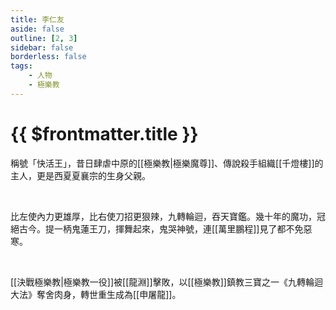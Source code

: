 ```yaml
---
title: 李仁友
aside: false
outline: [2, 3]
sidebar: false
borderless: false
tags:
    - 人物
    - 極樂教
---
```


# {{ $frontmatter.title }}

稱號「快活王」，昔日肆虐中原的[[極樂教|極樂魔尊]]、傳說殺手組織[[千燈樓]]的主人，更是西夏夏襄宗的生身父親。

<br>

比左使內力更雄厚，比右使刀招更狠辣，九轉輪迴，吞天寶鑑。幾十年的魔功，冠絕古今。提一柄鬼蓮王刀，揮舞起來，鬼哭神號，連[[萬里鵬程]]見了都不免惡寒。

<br>

[[決戰極樂教|極樂教一役]]被[[龍淵]]擊敗，以[[極樂教]]鎮教三寶之一《九轉輪迴大法》奪舍肉身，轉世重生成為[[申屠龍]]。

